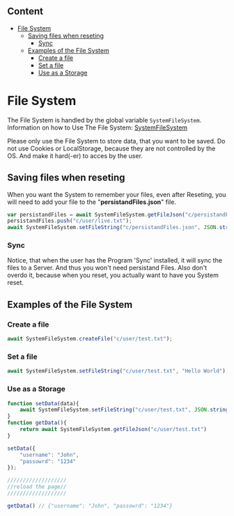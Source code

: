 ## Content

- [File System](#file-system)
  - [Saving files when reseting](#saving-files-when-reseting)
    - [Sync](#sync)
  - [Examples of the File System](#examples-of-the-file-system)
    - [Create a file](#create-a-file)
    - [Set a file](#set-a-file)
    - [Use as a Storage](#use-as-a-storage)

# File System

The File System is handled by the global variable `SystemFileSystem`. Information on how to Use The File System: [SystemFileSystem](../api/systemFileSystem.md)

Please only use the File System to store data, that you want to be saved. Do not use Cookies or LocalStorage, because they are not controlled by the OS. And make it hard(-er) to acces by the user.

## Saving files when reseting

When you want the System to remember your files, even after Reseting, you will need to add your file to the "**persistandFiles.json**" file.

```js
var persistandFiles = await SystemFileSystem.getFileJson("c/persistandFiles.json");
persistandFiles.push("c/user/live.txt");
await SystemFileSystem.setFileString("c/persistandFiles.json", JSON.stringify(persistandFiles));
```

### Sync

Notice, that when the user has the Program 'Sync' installed, it will sync the files to a Server. And thus you won't need persistand Files. Also don't overdo it, because when you reset, you actually want to have you System reset.

## Examples of the File System

### Create a file

```js
await SystemFileSystem.createFile("c/user/test.txt");
```

### Set a file

```js
await SystemFileSystem.setFileString("c/user/test.txt", "Hello World");
```

### Use as a Storage

```js
function setData(data){
    await SystemFileSystem.setFileString("c/user/test.txt", JSON.stringify(data))
}
function getData(){
    return await SystemFileSystem.getFileJson("c/user/test.txt")
}

setData({
    "username": "John",
    "passowrd": "1234"
});

///////////////////
//reload the page//
///////////////////

getData() // {"username": "John", "passowrd": "1234"}
```
